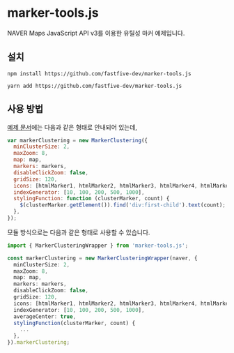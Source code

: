 # marker-tools.js

NAVER Maps JavaScript API v3를 이용한 유틸성 마커 예제입니다.

## 설치

```shell
npm install https://github.com/fastfive-dev/marker-tools.js
```

```shell
yarn add https://github.com/fastfive-dev/marker-tools.js
```

## 사용 방법

[예제 문서](https://navermaps.github.io/maps.js.ncp/docs/tutorial-marker-cluster.example.html)에는 다음과 같은 형태로 안내되어 있는데,

```javascript
var markerClustering = new MarkerClustering({
  minClusterSize: 2,
  maxZoom: 8,
  map: map,
  markers: markers,
  disableClickZoom: false,
  gridSize: 120,
  icons: [htmlMarker1, htmlMarker2, htmlMarker3, htmlMarker4, htmlMarker5],
  indexGenerator: [10, 100, 200, 500, 1000],
  stylingFunction: function (clusterMarker, count) {
    $(clusterMarker.getElement()).find('div:first-child').text(count);
  },
});
```

모듈 방식으로는 다음과 같은 형태로 사용할 수 있습니다.

```typescript
import { MarkerClusteringWrapper } from 'marker-tools.js';

const markerClustering = new MarkerClusteringWrapper(naver, {
  minClusterSize: 2,
  maxZoom: 8,
  map: map,
  markers: markers,
  disableClickZoom: false,
  gridSize: 120,
  icons: [htmlMarker1, htmlMarker2, htmlMarker3, htmlMarker4, htmlMarker5],
  indexGenerator: [10, 100, 200, 500, 1000],
  averageCenter: true,
  stylingFunction(clusterMarker, count) {
    ...
  },
}).markerClustering;
```
